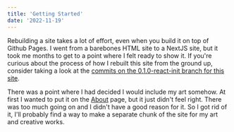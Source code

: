 ```yaml
---
title: 'Getting Started'
date: '2022-11-19'
---
```


Rebuilding a site takes a lot of effort, even when you build it on top of Github Pages.
I went from a barebones HTML site to a NextJS site, but it took me months to get to a point where I felt ready to show it.
If you're curious about the process of how I rebuilt this site from the ground up, consider taking a look at the [commits on the 0.1.0-react-init branch for this site](https://github.com/Rikoru/rikoru.github.io/commits/0.1.0-react-init).

There was a point where I had decided I would include my art somehow.
At first I wanted to put it on the [About](/about) page, but it just didn't feel right.
There was too much going on and I didn't have a good reason for it.
So I got rid of it, I'll probably find a way to make a separate chunk of the site for my art and creative works.
